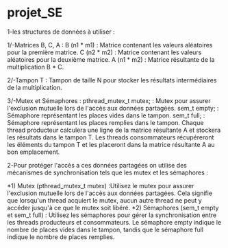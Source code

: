 # projet_SE
1-les structures de données à utiliser :

1/-Matrices B, C, A :
B (n1 * m1) : Matrice contenant les valeurs aléatoires pour la première matrice.
C (n2 * m2) : Matrice contenant les valeurs aléatoires pour la deuxième matrice.
A (n1 * m2) : Matrice résultante de la multiplication B * C.

2/-Tampon T :
Tampon de taille N pour stocker les résultats intermédiaires de la multiplication.
 
 3/-Mutex et Sémaphores :
pthread_mutex_t mutex; : Mutex pour assurer l'exclusion mutuelle lors de l'accès aux données partagées.
sem_t empty; : Sémaphore représentant les places vides dans le tampon.
sem_t full; : Sémaphore représentant les places remplies dans le tampon.
Chaque thread producteur calculera une ligne de la matrice résultante A et stockera les résultats dans le tampon T. Les threads consommateurs récupéreront les éléments du tampon T et les placeront dans la matrice résultante A au bon emplacement.

2-Pour protéger l'accès a ces données partagées on utilise des mécanismes de synchronisation tels que les mutex et les sémaphores :

*1) Mutex (pthread_mutex_t mutex) :Utilisez le mutex pour assurer l'exclusion mutuelle lors de l'accès aux données partagées. Cela signifie que lorsqu'un thread acquiert le mutex, aucun autre thread ne peut y accéder jusqu'à ce que le mutex soit libéré.
*2) Sémaphores (sem_t empty et sem_t full) :
Utilisez les sémaphores pour gérer la synchronisation entre les threads producteurs et consommateurs. Le sémaphore empty indique le nombre de places vides dans le tampon, tandis que le sémaphore full indique le nombre de places remplies.






